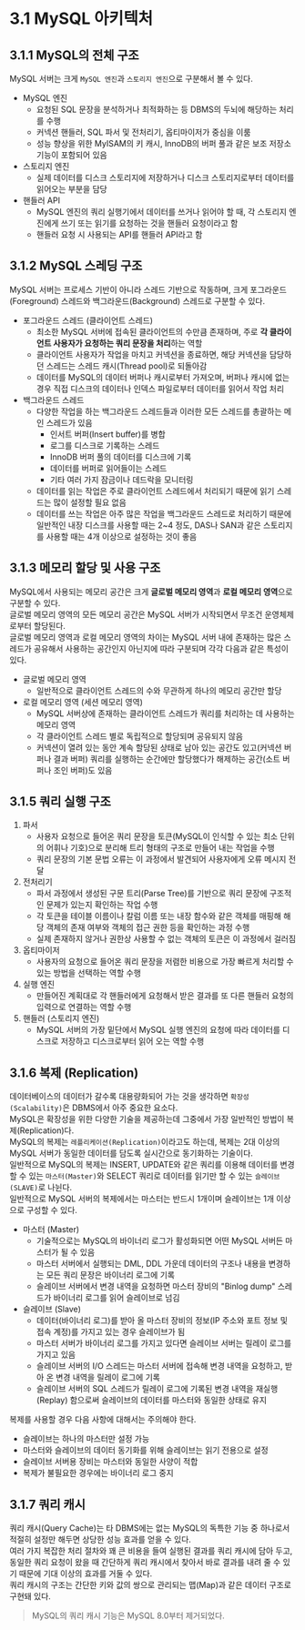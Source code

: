 # 3.1 MySQL 아키텍처

## 3.1.1 MySQL의 전체 구조

MySQL 서버는 크게 `MySQL 엔진`과 `스토리지 엔진`으로 구분해서 볼 수 있다.

- MySQL 엔진
  - 요청된 SQL 문장을 분석하거나 최적화하는 등 DBMS의 두뇌에 해당하는 처리를 수행
  - 커넥션 핸들러, SQL 파서 및 전처리기, 옵티마이저가 중심을 이룸
  - 성능 향상을 위한 MyISAM의 키 캐시, InnoDB의 버퍼 풀과 같은 보조 저장소 기능이 포함되어 있음
- 스토리지 엔진
  - 실제 데이터를 디스크 스토리지에 저장하거나 디스크 스토리지로부터 데이터를 읽어오는 부분을 담당
- 핸들러 API
  - MySQL 엔진의 쿼리 실행기에서 데이터를 쓰거나 읽어야 할 때, 각 스토리지 엔진에게 쓰기 또는 읽기를 요청하는 것을 핸들러 요청이라고 함
  - 핸들러 요청 시 사용되는 API를 핸들러 API라고 함

## 3.1.2 MySQL 스레딩 구조

MySQL 서버는 프로세스 기반이 아니라 스레드 기반으로 작동하며, 크게 포그라운드(Foreground) 스레드와 백그라운드(Background) 스레드로 구분할 수 있다.

- 포그라운드 스레드 (클라이언트 스레드)
  - 최소한 MySQL 서버에 접속된 클라이언트의 수만큼 존재하며, 주로 **각 클라이언트 사용자가 요청하는 쿼리 문장을 처리**하는 역할
  - 클라이언트 사용자가 작업을 마치고 커넥션을 종료하면, 해당 커넥션을 담당하던 스레드는 스레드 캐시(Thread pool)로 되돌아감
  - 데이터를 MySQL의 데이터 버퍼나 캐시로부터 가져오며, 버퍼나 캐시에 없는 경우 직접 디스크의 데이터나 인덱스 파일로부터 데이터를 읽어서 작업 처리
- 백그라운드 스레드
  - 다양한 작업을 하는 백그라운드 스레드들과 이러한 모든 스레드를 총괄하는 메인 스레드가 있음
    - 인서트 버퍼(Insert buffer)를 병합
    - 로그를 디스크로 기록하는 스레드
    - InnoDB 버퍼 풀의 데이터를 디스크에 기록
    - 데이터를 버퍼로 읽어들이는 스레드
    - 기타 여러 가지 잠금이나 데드락을 모니터링
  - 데이터를 읽는 작업은 주로 클라이언트 스레드에서 처리되기 때문에 읽기 스레드는 많이 설정할 필요 없음
  - 데이터를 쓰는 작업은 아주 많은 작업을 백그라운드 스레드로 처리하기 때문에 일반적인 내장 디스크를 사용할 때는 2~4 정도, DAS나 SAN과 같은 스토리지를 사용할 때는 4개 이상으로 설정하는 것이 좋음

## 3.1.3 메모리 할당 및 사용 구조

MySQL에서 사용되는 메모리 공간은 크게 **글로벌 메모리 영역**과 **로컬 메모리 영역**으로 구분할 수 있다.  
글로벌 메모리 영역의 모든 메모리 공간은 MySQL 서버가 시작되면서 무조건 운영체제로부터 할당된다.  
글로벌 메모리 영역과 로컬 메모리 영역의 차이는 MySQL 서버 내에 존재하는 많은 스레드가 공유해서 사용하는 공간인지 아닌지에 따라 구분되며 각각 다음과 같은 특성이 있다.

- 글로벌 메모리 영역
  - 일반적으로 클라이언트 스레드의 수와 무관하게 하나의 메모리 공간만 할당
- 로컬 메모리 영역 (세션 메모리 영역)
  - MySQL 서버상에 존재하는 클라이언트 스레드가 쿼리를 처리하는 데 사용하는 메모리 영역
  - 각 클라이언트 스레드 별로 독립적으로 할당되며 공유되지 않음
  - 커넥션이 열려 있는 동안 계속 할당된 상태로 남아 있는 공간도 있고(커넥션 버퍼나 결과 버퍼) 쿼리를 실행하는 순간에만 할당했다가 해제하는 공간(소트 버퍼나 조인 버퍼)도 있음

## 3.1.5 쿼리 실행 구조

1. 파서
   - 사용자 요청으로 들어온 쿼리 문장을 토큰(MySQL이 인식할 수 있는 최소 단위의 어휘나 기호)으로 분리해 트리 형태의 구조로 만들어 내는 작업을 수행
   - 쿼리 문장의 기본 문법 오류는 이 과정에서 발견되어 사용자에게 오류 메시지 전달
2. 전처리기
   - 파서 과정에서 생성된 구문 트리(Parse Tree)를 기반으로 쿼리 문장에 구조적인 문제가 있는지 확인하는 작업 수행
   - 각 토큰을 테이블 이름이나 칼럼 이름 또는 내장 함수와 같은 객체를 매핑해 해당 객체의 존재 여부와 객체의 접근 권한 등을 확인하는 과정 수행
   - 실제 존재하지 않거나 권한상 사용할 수 없는 객체의 토큰은 이 과정에서 걸러짐
3. 옵티마이저
   - 사용자의 요청으로 들어온 쿼리 문장을 저렴한 비용으로 가장 빠르게 처리할 수 있는 방법을 선택하는 역할 수행
4. 실행 엔진
   - 만들어진 계획대로 각 핸들러에게 요청해서 받은 결과를 또 다른 핸들러 요청의 입력으로 연결하는 역할 수행
5. 핸들러 (스토리지 엔진)
   - MySQL 서버의 가장 밑단에서 MySQL 실행 엔진의 요청에 따라 데이터를 디스크로 저장하고 디스크로부터 읽어 오는 역할 수행

## 3.1.6 복제 (Replication)

데이터베이스의 데이터가 갈수록 대용량화되어 가는 것을 생각하면 `확장성(Scalability)`은 DBMS에서 아주 중요한 요소다.  
MySQL은 확장성을 위한 다양한 기술을 제공하는데 그중에서 가장 일반적인 방법이 복제(Replication)다.  
MySQL의 복제는 `레플리케이션(Replication)`이라고도 하는데, 복제는 2대 이상의 MySQL 서버가 동일한 데이터를 담도록 실시간으로 동기화하는 기술이다.  
일반적으로 MySQL의 복제는 INSERT, UPDATE와 같은 쿼리를 이용해 데이터를 변경할 수 있는 `마스터(Master)`와 SELECT 쿼리로 데이터를 읽기만 할 수 있는 `슬레이브(SLAVE)`로 나뉜다.  
일반적으로 MySQL 서버의 복제에서는 마스터는 반드시 1개이며 슬레이브는 1개 이상으로 구성할 수 있다.

- 마스터 (Master)
  - 기술적으로는 MySQL의 바이너리 로그가 활성화되면 어떤 MySQL 서버든 마스터가 될 수 있음
  - 마스터 서버에서 실행되는 DML, DDL 가운데 데이터의 구조나 내용을 변경하는 모든 쿼리 문장은 바이너리 로그에 기록
  - 슬레이브 서버에서 변경 내역을 요청하면 마스터 장비의 "Binlog dump" 스레드가 바이너리 로그를 읽어 슬레이브로 넘김
- 슬레이브 (Slave)
  - 데이터(바이너리 로그)를 받아 올 마스터 장비의 정보(IP 주소와 포트 정보 및 접속 계정)를 가지고 있는 경우 슬레이브가 됨
  - 마스터 서버가 바이너리 로그를 가지고 있다면 슬레이브 서버는 릴레이 로그를 가지고 있음
  - 슬레이브 서버의 I/O 스레드는 마스터 서버에 접속해 변경 내역을 요청하고, 받아 온 변경 내역을 릴레이 로그에 기록
  - 슬레이브 서버의 SQL 스레드가 릴레이 로그에 기록된 변경 내역을 재실행(Replay) 함으로써 슬레이브의 데이터를 마스터와 동일한 상태로 유지

복제를 사용할 경우 다음 사항에 대해서는 주의해야 한다.

- 슬레이브는 하나의 마스터만 설정 가능
- 마스터와 슬레이브의 데이터 동기화를 위해 슬레이브는 읽기 전용으로 설정
- 슬레이브 서버용 장비는 마스터와 동일한 사양이 적합
- 복제가 불필요한 경우에는 바이너리 로그 중지

## 3.1.7 쿼리 캐시

쿼리 캐시(Query Cache)는 타 DBMS에는 없는 MySQL의 독특한 기능 중 하나로서 적절히 설정만 해두면 상당한 성능 효과를 얻을 수 있다.  
여러 가지 복잡한 처리 절차와 꽤 큰 비용을 들여 실행된 결과를 쿼리 캐시에 담아 두고, 동일한 쿼리 요청이 왔을 때 간단하게 쿼리 캐시에서 찾아서 바로 결과를 내려 줄 수 있기 때문에 기대 이상의 효과를 거둘 수 있다.  
쿼리 캐시의 구조는 간단한 키와 값의 쌍으로 관리되는 맵(Map)과 같은 데이터 구조로 구현돼 있다.

> MySQL의 쿼리 캐시 기능은 MySQL 8.0부터 제거되었다.
